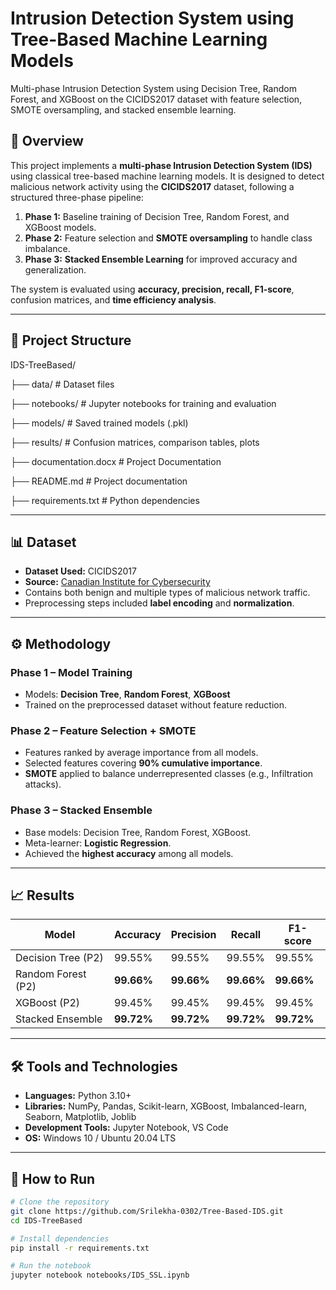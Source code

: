 # Intrusion Detection System using Tree-Based Machine Learning Models
Multi-phase Intrusion Detection System using Decision Tree, Random Forest, and XGBoost on the CICIDS2017 dataset with feature selection, SMOTE oversampling, and stacked ensemble learning.

## 📌 Overview
This project implements a **multi-phase Intrusion Detection System (IDS)** using classical tree-based machine learning models. It is designed to detect malicious network activity using the **CICIDS2017** dataset, following a structured three-phase pipeline:  
1. **Phase 1:** Baseline training of Decision Tree, Random Forest, and XGBoost models.  
2. **Phase 2:** Feature selection and **SMOTE oversampling** to handle class imbalance.  
3. **Phase 3:** **Stacked Ensemble Learning** for improved accuracy and generalization.  

The system is evaluated using **accuracy, precision, recall, F1-score**, confusion matrices, and **time efficiency analysis**.

---

## 📂 Project Structure
IDS-TreeBased/

├── data/ # Dataset files

├── notebooks/ # Jupyter notebooks for training and evaluation

├── models/ # Saved trained models (.pkl)

├── results/ # Confusion matrices, comparison tables, plots

├── documentation.docx # Project Documentation

├── README.md # Project documentation

├── requirements.txt # Python dependencies


---

## 📊 Dataset
- **Dataset Used:** CICIDS2017  
- **Source:** [Canadian Institute for Cybersecurity](https://www.unb.ca/cic/datasets/ids-2017.html)  
- Contains both benign and multiple types of malicious network traffic.  
- Preprocessing steps included **label encoding** and **normalization**.

---

## ⚙️ Methodology

### **Phase 1 – Model Training**
- Models: **Decision Tree**, **Random Forest**, **XGBoost**
- Trained on the preprocessed dataset without feature reduction.

### **Phase 2 – Feature Selection + SMOTE**
- Features ranked by average importance from all models.  
- Selected features covering **90% cumulative importance**.  
- **SMOTE** applied to balance underrepresented classes (e.g., Infiltration attacks).

### **Phase 3 – Stacked Ensemble**
- Base models: Decision Tree, Random Forest, XGBoost.  
- Meta-learner: **Logistic Regression**.  
- Achieved the **highest accuracy** among all models.

---

## 📈 Results
| Model              | Accuracy  | Precision | Recall  | F1-score |
|--------------------|-----------|-----------|---------|----------|
| Decision Tree (P2) | 99.55%    | 99.55%    | 99.55%  | 99.55%   |
| Random Forest (P2) | **99.66%**| **99.66%**| **99.66%**| **99.66%**|
| XGBoost (P2)       | 99.45%    | 99.45%    | 99.45%  | 99.45%   |
| Stacked Ensemble   | **99.72%**| **99.72%**| **99.72%**| **99.72%**|

---

## 🛠️ Tools and Technologies
- **Languages:** Python 3.10+  
- **Libraries:** NumPy, Pandas, Scikit-learn, XGBoost, Imbalanced-learn, Seaborn, Matplotlib, Joblib  
- **Development Tools:** Jupyter Notebook, VS Code  
- **OS:** Windows 10 / Ubuntu 20.04 LTS  

---

## 🚀 How to Run
```bash
# Clone the repository
git clone https://github.com/Srilekha-0302/Tree-Based-IDS.git
cd IDS-TreeBased

# Install dependencies
pip install -r requirements.txt

# Run the notebook
jupyter notebook notebooks/IDS_SSL.ipynb

